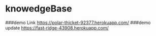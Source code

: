 # knowedgeBase
###demo Link https://polar-thicket-92377.herokuapp.com/
###demo update https://fast-ridge-43908.herokuapp.com/
